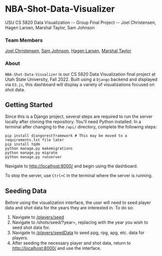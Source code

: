 # NBA-Shot-Data-Visualizer

USU CS 5820 Data Visualization -- Group Final Project -- Joel Christensen, Hagen Larsen, Marshal Taylor, Sam Johnson

### Team Members

[Joel Christensen](https://github.com/christensenjo), [Sam Johnson](https://github.com/samjohnson1357), [Hagen Larsen](https://github.com/hagen-larsen-hl), [Marshal Taylor](https://github.com/mpt777)


### About
`NBA-Shot-Data-Visualizer` is our CS 5820 Data Visualization final project at Utah State University, Fall 2022. Built using a `Django` backend and displayed via `D3.js`, this dashboard will display a variety of visualizations focused on shot data.

## Getting Started

Since this is a Django project, several steps are required to run the server locally after cloning the repository. You'll need Python installed. 
In a terminal after changing to the `/api/` directory, complete the following steps:

    pip install djangorestframework # This may be moved to a requirements.txt file later
    pip install tqdm
    python manage.py makemigrations
    python manage.py migrate
    python manage.py runserver

Navigate to [http://localhost:8000/](http://127.0.0.1:8000/) and begin using the dashboard.

To stop the server, use `Ctrl+C` in the terminal where the server is running.


## Seeding Data

Before using the visualization interface, the user will need to seed player data and shot data for the years they are interested in. To do so:
1. Navigate to [/players/seed](http://127.0.0.1:8000/players/seed)
2. Navigate to /shots/seed/?year=<YEAR>, replacing <YEAR> with the year you wish to seed shot data for.
3. Navigate to [/players/seedData](http://127.0.0.1:8000/players/seed) to seed ppg, rpg, apg, etc. data for players.
4. After seeding the necessary player and shot data, return to [http://localhost:8000/](http://127.0.0.1:8000/) and use the interface.
